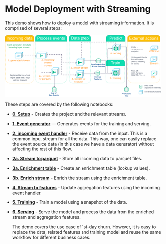 # Model Deployment with Streaming

This demo shows how to deploy a model with streaming information. It is comprised of several steps:

![Model deployment with streaming Real-time operational Pipeline](../../assets/images/model-deployment-with-streaming.png)

These steps are covered by the following notebooks:

- [**0. Setup**](0-setup.ipynb) - Creates the project and the relevant streams.
- [**1. Event generator**](1-event-generator.ipynb) — Generates events for the training and serving. 
- [**2. incoming event handler**](2-incoming-event-handler.ipynb) - Receive data from the input. This is a common input stream for all the data. This way, one can easily replace the event source data (in this case we have a data generator) without affecting the rest of this flow.
- [**2a. Stream to parquet**](2a-stream-to-parquet.ipynb) - Store all incoming data to parquet files.
- [**3a. Enrichment table**](3a-enrichment-table.ipynb) - Create an enrichment table (lookup values).
- [**3b. Enrich stream**](3b-enrich-stream.ipynb) - Enrich the stream using the enrichment table.
- [**4. Stream to features**](4-stream-to-features.ipynb) - Update aggregation features using the incoming event handler.
- [**5. Training**](5-training.ipynb) - Train a model using a snapshot of the data.
- [**6. Serving**](6-serving.ipynb) - Serve the model and process the data from the enriched stream and aggregation features.
  
  The demo covers the use case of 1st-day churn. However, it is easy to replace the data, related features and training model and reuse the same workflow for different business cases.